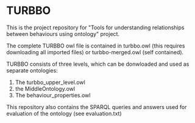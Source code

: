 # TURBBO
This is the project repository for "Tools for understanding relationships between behaviours using ontology" project. 

The complete TURBBO owl file is contained in turbbo.owl (this requires downloading all imported files) or turbbo-merged.owl (self contained).

TURBBO consists of three levels, which can be donwloaded and used as separate ontologies:
1. The turbbo_upper_level.owl
2. the MiddleOntology.owl
3. The behaviour_properties.owl

This repository also contains the SPARQL queries and answers used for evaluation of the ontology (see evaluation.txt)
